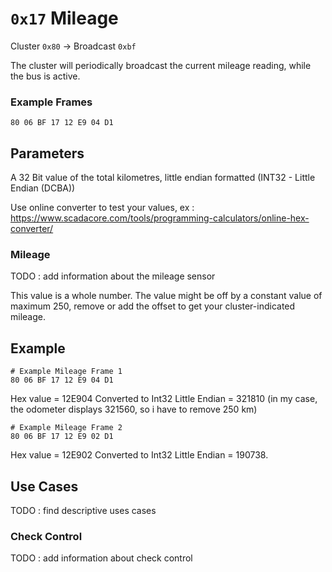 # `0x17` Mileage

Cluster `0x80` → Broadcast `0xbf`

The cluster will periodically broadcast the current mileage reading, while the bus is active.

### Example Frames

    80 06 BF 17 12 E9 04 D1

## Parameters

A 32 Bit value of the total kilometres, little endian formatted (INT32 - Little Endian (DCBA))

Use online converter to test your values, ex : https://www.scadacore.com/tools/programming-calculators/online-hex-converter/

### Mileage

TODO : add information about the mileage sensor

This value is a whole number. The value might be off by a constant value of maximum 250, remove or add the offset to get your cluster-indicated mileage.

## Example

    # Example Mileage Frame 1
    80 06 BF 17 12 E9 04 D1

Hex value = 12E904
Converted to Int32 Little Endian = 321810 (in my case, the odometer displays 321560, so i have to remove 250 km)

    # Example Mileage Frame 2
    80 06 BF 17 12 E9 02 D1

Hex value = 12E902
Converted to Int32 Little Endian = 190738.

## Use Cases

TODO : find descriptive uses cases

### Check Control

TODO : add information about check control
